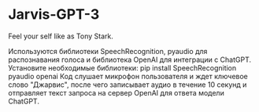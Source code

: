 # Jarvis-GPT-3
Feel your self like as Tony Stark.


Используются библиотеки SpeechRecognition, pyaudio для распознавания голоса и библиотека OpenAI для интеграции с ChatGPT.
Установите необходимые библиотеки:
pip install SpeechRecognition pyaudio openai
Код слушает микрофон пользователя и ждет ключевое слово "Джарвис", после чего записывает аудио в течение 10 секунд и отправляет текст запроса на сервер OpenAI для ответа модели ChatGPT.
